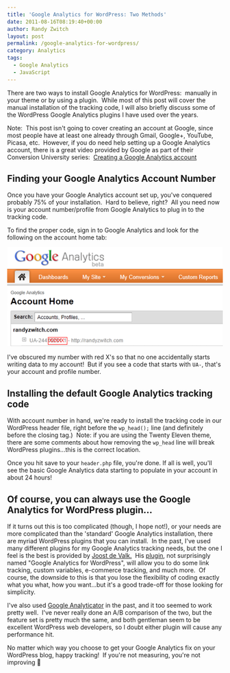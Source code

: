 ```yaml
---
title: 'Google Analytics for WordPress: Two Methods'
date: 2011-08-16T08:19:40+00:00
author: Randy Zwitch
layout: post
permalink: /google-analytics-for-wordpress/
category: Analytics
tags:
  - Google Analytics
  - JavaScript
---
```

There are two ways to install Google Analytics for WordPress:  manually in your theme or by using a plugin.  While most of this post will cover the manual installation of the tracking code, I will also briefly discuss some of the WordPress Google Analytics plugins I have used over the years.

Note:  This post isn't going to cover creating an account at Google, since most people have at least one already through Gmail, Google+, YouTube, Picasa, etc.  However, if you do need help setting up a Google Analytics account, there is a great video provided by Google as part of their Conversion University series:  [Creating a Google Analytics account](http://services.google.com/analytics/breeze/en/installing_ga_code/index.html "Google Analytics Video")

## Finding your Google Analytics Account Number

Once you have your Google Analytics account set up, you've conquered probably 75% of your installation.  Hard to believe, right?  All you need now is your account number/profile from Google Analytics to plug in to the tracking code.

To find the proper code, sign in to Google Analytics and look for the following on the account home tab:

![google-analytics-account-number](/wp-content/uploads/2011/08/google-analytics-account-number.png)

I've obscured my number with red X's so that no one accidentally starts writing data to my account!  But if you see a code that starts with `UA-`, that's your account and profile number.

## Installing the default Google Analytics tracking code

With account number in hand, we're ready to install the tracking code in our WordPress header file, right before the `wp_head();` line (and definitely before the closing tag.)  Note: if you are using the Twenty Eleven theme, there are some comments about how removing the `wp_head` line will break WordPress plugins...this is the correct location.

Once you hit save to your `header.php` file, you're done. If all is well, you'll see the basic Google Analytics data starting to populate in your account in about 24 hours!

## Of course, you can always use the Google Analytics for WordPress plugin...

If it turns out this is too complicated (though, I hope not!), or your needs are more complicated than the 'standard' Google Analytics installation, there are myriad WordPress plugins that you can install.  In the past, I've used many different plugins for my Google Analytics tracking needs, but the one I feel is the best is provided by [Joost de Valk.](http://www.yoast.com "Google Analytics for WordPress plugin")  His [plugin](http://yoast.com/wordpress/google-analytics/ "Google Analytics for WordPress plugin"), not surprisingly named "Google Analytics for WordPress", will allow you to do some link tracking, custom variables, e-commerce tracking, and much more.  Of course, the downside to this is that you lose the flexibility of coding exactly what you what, how you want...but it's a good trade-off for those looking for simplicity.

I've also used <a title="Google Analyticator" href="http://ronaldheft.com/code/analyticator/" target="_blank">Google Analyticator</a> in the past, and it too seemed to work pretty well.  I've never really done an A/B comparison of the two, but the feature set is pretty much the same, and both gentleman seem to be excellent WordPress web developers, so I doubt either plugin will cause any performance hit.

No matter which way you choose to get your Google Analytics fix on your WordPress blog, happy tracking!  If you're not measuring, you're not improving 🙂
